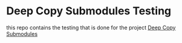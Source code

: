 # Deep Copy Submodules Testing

this repo contains the testing that is done for the project [Deep Copy Submodules](todo)

